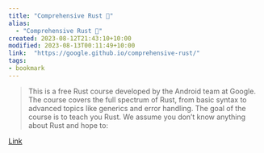 ```yaml
---
title: "Comprehensive Rust 🦀"
alias:
  - "Comprehensive Rust 🦀"
created: 2023-08-12T21:43:10+10:00
modified: 2023-08-13T00:11:49+10:00
link:  "https://google.github.io/comprehensive-rust/"
tags:
- bookmark
---
```


> This is a free Rust course developed by the Android team at Google. The course covers the full spectrum of Rust, from basic syntax to advanced topics like generics and error handling. The goal of the course is to teach you Rust. We assume you don’t know anything about Rust and hope to:

[Link](https://google.github.io/comprehensive-rust/)